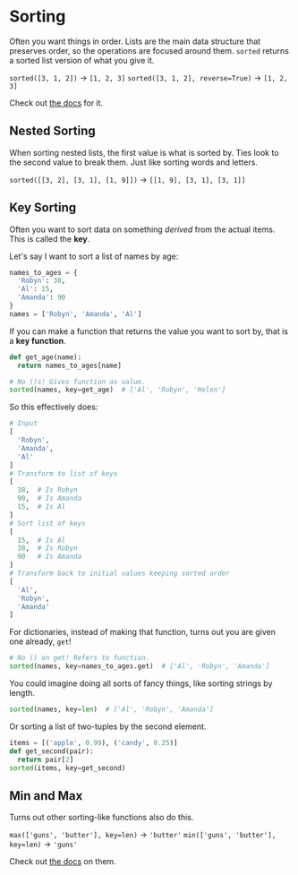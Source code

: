 # Sorting
Often you want things in order.
Lists are the main data structure that preserves order, so the operations are focused around them.
`sorted` returns a sorted list version of what you give it.

`sorted([3, 1, 2])` -> `[1, 2, 3]`
`sorted([3, 1, 2], reverse=True)` -> `[1, 2, 3]`

Check out [the docs](https://docs.python.org/3/library/functions.html#sorted) for it.

## Nested Sorting
When sorting nested lists, the first value is what is sorted by.
Ties look to the second value to break them.
Just like sorting words and letters.

`sorted([[3, 2], [3, 1], [1, 9]])` -> `[[1, 9], [3, 1], [3, 1]]`

## Key Sorting
Often you want to sort data on something _derived_ from the actual items.
This is called the **key**.

Let's say I want to sort a list of names by age:
```python
names_to_ages = {
  'Robyn': 38,
  'Al': 15,
  'Amanda': 90
}
names = ['Robyn', 'Amanda', 'Al']
```

If you can make a function that returns the value you want to sort by, that is a **key function**.
```python
def get_age(name):
  return names_to_ages[name]

# No ()s! Gives function as value.
sorted(names, key=get_age)  # ['Al', 'Robyn', 'Helen']
```

So this effectively does:
```python
# Input
[
  'Robyn',
  'Amanda',
  'Al'
]
# Transform to list of keys
[
  38,  # Is Robyn
  90,  # Is Amanda
  15,  # Is Al
]
# Sort list of keys
[
  15,  # Is Al
  38,  # Is Robyn
  90   # Is Amanda
]
# Transform back to initial values keeping sorted order
[
  'Al',
  'Robyn',
  'Amanda'
]
```

For dictionaries, instead of making that function, turns out you are given one already, `get`!
```python
# No () on get! Refers to function.
sorted(names, key=names_to_ages.get)  # ['Al', 'Robyn', 'Amanda']
```

You could imagine doing all sorts of fancy things, like sorting strings by length.
```python
sorted(names, key=len)  # ['Al', 'Robyn', 'Amanda']
```

Or sorting a list of two-tuples by the second element.
```python
items = [('apple', 0.99), ('candy', 0.25)]
def get_second(pair):
  return pair[2]
sorted(items, key=get_second)
```

## Min and Max
Turns out other sorting-like functions also do this.

`max(['guns', 'butter'], key=len)` -> `'butter'`
`min(['guns', 'butter'], key=len)` -> `'guns'`

Check out [the docs](https://docs.python.org/3/library/functions.html) on them.
